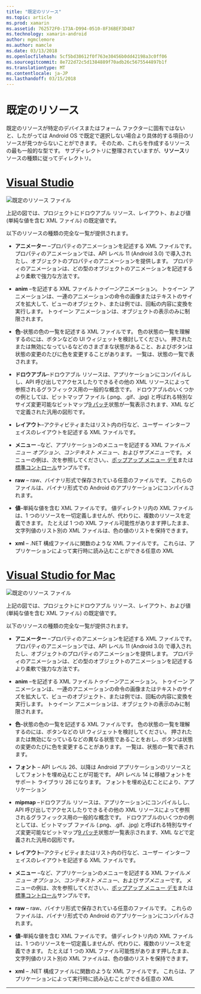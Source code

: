 ```yaml
---
title: "既定のリソース"
ms.topic: article
ms.prod: xamarin
ms.assetid: 762572F0-173A-D994-0510-8F36BEF3D487
ms.technology: xamarin-android
author: mgmclemore
ms.author: mamcle
ms.date: 03/13/2018
ms.openlocfilehash: 5cf5bd38612f0f763e30456b0dd42198a3c0ff06
ms.sourcegitcommit: 8e722d72c5d1384889f70adb26c5675544897b1f
ms.translationtype: MT
ms.contentlocale: ja-JP
ms.lasthandoff: 03/15/2018
---
```

# <a name="default-resources"></a>既定のリソース

既定のリソースが特定のデバイスまたはフォーム ファクターに固有ではないと、したがっては Android OS で既定で選択しない場合より具体的する項目のリソースが見つからないことができます。 そのため、これらを作成するリソースの最も一般的な型です。 サブディレクトリに整理されていますが、**リソース**リソースの種類に従ってディレクトリ。

# <a name="visual-studiotabvswin"></a>[Visual Studio](#tab/vswin)

![既定のリソース ファイル](default-resources-images/01-resource-files-vs.png)

上記の図では、プロジェクトにドロウアブル リソース、レイアウト、および値 (単純な値を含む XML ファイル) の既定値です。

以下のリソースの種類の完全な一覧が提供されます。

-  **アニメーター** &ndash;プロパティのアニメーションを記述する XML ファイルです。
   プロパティのアニメーションでは、API レベル 11 (Android 3.0) で導入されたし、オブジェクトのプロパティのアニメーションを提供します。 プロパティのアニメーションは、どの型のオブジェクトのアニメーションを記述するより柔軟で強力な方法です。

-  **anim** &ndash;を記述する XML ファイル*トゥイーン*アニメーション。 トゥイーン アニメーションは、一連のアニメーションの命令の画像またはテキストのサイズを拡大して、ビューのオブジェクト、または例では、回転の内容に変換を実行します。 トゥイーン アニメーションは、オブジェクトの表示のみに制限されます。

-  **色**&ndash;状態の色の一覧を記述する XML ファイルです。 色の状態の一覧を理解するのには、ボタンなどの UI ウィジェットを検討してください。
   押されたまたは無効になっているなどのさまざまな状態があること、およびボタンは状態の変更のたびに色を変更することがあります。 一覧は、状態の一覧で表されます。

-  **ドロウアブル**&ndash;ドロウアブル リソースは、アプリケーションにコンパイルしし、API 呼び出しでアクセスしたりできるその他の XML リソースによって参照されるグラフィックス用の一般的な概念です。
   ドロウアブルのいくつかの例としては、ビットマップ ファイル (.png、.gif、.jpg) と呼ばれる特別なサイズ変更可能なビットマップ[9 パッチ](https://developer.android.com/guide/topics/graphics/2d-graphics.html#nine-patch)状態が一覧表示されます、XML などで定義された汎用の図形です。
 
-  **レイアウト**&ndash;アクティビティまたはリスト内の行など、ユーザー インターフェイスのレイアウトを記述する XML ファイルです。

-  **メニュー** &ndash;など、アプリケーションのメニューを記述する XML ファイル*メニュー オプション*、*コンテキスト メニュー*、および*サブメニュー*です。 メニューの例は、次を参照してください。、[ポップアップ メニュー デモ](https://developer.xamarin.com/samples/monodroid/PopupMenuDemo/)または[標準コントロール](https://developer.xamarin.com/samples/mobile/StandardControls/)サンプルです。

-  **raw** &ndash; raw、バイナリ形式で保存されている任意のファイルです。 これらのファイルは、バイナリ形式での Android のアプリケーションにコンパイルされます。

-  **値**&ndash;単純な値を含む XML ファイルです。 値ディレクトリ内の XML ファイルは、1 つのリソースを一切定義しませんが、代わりに、複数のリソースを定義できます。 たとえば 1 つの XML ファイル可能性があります押したまま、文字列値のリスト別の XML ファイルは、色の値のリストを保持できます。

-  **xml** &ndash; .NET 構成ファイルに関数のような XML ファイルです。 これらは、アプリケーションによって実行時に読み込むことができる任意の XML


# <a name="visual-studio-for-mactabvsmac"></a>[Visual Studio for Mac](#tab/vsmac)

![既定のリソース ファイル](default-resources-images/01-resource-files-xs.png)

上記の図では、プロジェクトにドロウアブル リソース、レイアウト、および値 (単純な値を含む XML ファイル) の既定値です。

以下のリソースの種類の完全な一覧が提供されます。

-  **アニメーター** &ndash;プロパティのアニメーションを記述する XML ファイルです。
   プロパティのアニメーションでは、API レベル 11 (Android 3.0) で導入されたし、オブジェクトのプロパティのアニメーションを提供します。 プロパティのアニメーションは、どの型のオブジェクトのアニメーションを記述するより柔軟で強力な方法です。

-  **anim** &ndash;を記述する XML ファイル*トゥイーン*アニメーション。 トゥイーン アニメーションは、一連のアニメーションの命令の画像またはテキストのサイズを拡大して、ビューのオブジェクト、または例では、回転の内容に変換を実行します。 トゥイーン アニメーションは、オブジェクトの表示のみに制限されます。

-  **色**&ndash;状態の色の一覧を記述する XML ファイルです。 色の状態の一覧を理解するのには、ボタンなどの UI ウィジェットを検討してください。
   押されたまたは無効になっているなどの異なる状態であることをおし、ボタンは状態の変更のたびに色を変更することがあります。 一覧は、状態の一覧で表されます。

-  **フォント** &ndash; API レベル 26、以降は Android アプリケーションのリソースとしてフォントを埋め込むことが可能です。 API レベル 14 に移植フォントをサポート ライブラリ 26 になります。 フォントを埋め込むことにより、アプリケーション

-  **mipmap** &ndash;ドロウアブル リソースは、アプリケーションにコンパイルしし、API 呼び出しでアクセスしたりできるその他の XML リソースによって参照されるグラフィックス用の一般的な概念です。
   ドロウアブルのいくつかの例としては、ビットマップ ファイル (.png、.gif、.jpg) と呼ばれる特別なサイズ変更可能なビットマップ[9 パッチ](https://developer.android.com/guide/topics/graphics/2d-graphics.html#nine-patch)状態が一覧表示されます、XML などで定義された汎用の図形です。

-  **レイアウト**&ndash;アクティビティまたはリスト内の行など、ユーザー インターフェイスのレイアウトを記述する XML ファイルです。

-  **メニュー** &ndash;など、アプリケーションのメニューを記述する XML ファイル*メニュー オプション*、*コンテキスト メニュー*、および*サブメニュー*です。 メニューの例は、次を参照してください。、[ポップアップ メニュー デモ](https://developer.xamarin.com/samples/monodroid/PopupMenuDemo/)または[標準コントロール](https://developer.xamarin.com/samples/mobile/StandardControls/)サンプルです。

-  **raw** &ndash; raw、バイナリ形式で保存されている任意のファイルです。 これらのファイルは、バイナリ形式での Android のアプリケーションにコンパイルされます。

-  **値**&ndash;単純な値を含む XML ファイルです。 値ディレクトリ内の XML ファイルは、1 つのリソースを一切定義しませんが、代わりに、複数のリソースを定義できます。 たとえば 1 つの XML ファイル可能性があります押したまま、文字列値のリスト別の XML ファイルは、色の値のリストを保持できます。

-  **xml** &ndash; .NET 構成ファイルに関数のような XML ファイルです。 これらは、アプリケーションによって実行時に読み込むことができる任意の XML

-----
